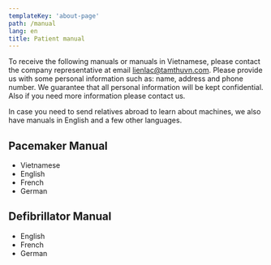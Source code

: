 ```yaml
---
templateKey: 'about-page'
path: /manual
lang: en
title: Patient manual
---
```


To receive the following manuals or manuals in Vietnamese, please contact the company representative at email lienlac@tamthuvn.com. Please provide us with some personal information such as: name, address and phone number. We guarantee that all personal information will be kept confidential. Also if you need more information please contact us.

In case you need to send relatives abroad to learn about machines, we also have manuals in English and a few other languages.

## Pacemaker Manual
- Vietnamese
- English
- French
- German

## Defibrillator Manual
- English
- French
- German
